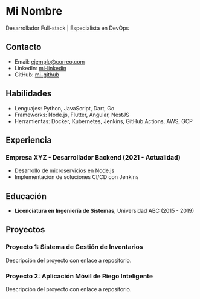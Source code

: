 # Mi Nombre
Desarrollador Full-stack | Especialista en DevOps

## Contacto
- Email: ejemplo@correo.com
- LinkedIn: [mi-linkedin](https://linkedin.com/in/mi-nombre)
- GitHub: [mi-github](https://github.com/mi-nombre)

## Habilidades
- Lenguajes: Python, JavaScript, Dart, Go
- Frameworks: Node.js, Flutter, Angular, NestJS
- Herramientas: Docker, Kubernetes, Jenkins, GitHub Actions, AWS, GCP

## Experiencia
### Empresa XYZ - Desarrollador Backend (2021 - Actualidad)
- Desarrollo de microservicios en Node.js
- Implementación de soluciones CI/CD con Jenkins

## Educación
- **Licenciatura en Ingeniería de Sistemas**, Universidad ABC (2015 - 2019)

## Proyectos
### Proyecto 1: Sistema de Gestión de Inventarios
Descripción del proyecto con enlace a repositorio.

### Proyecto 2: Aplicación Móvil de Riego Inteligente
Descripción del proyecto con enlace a repositorio.
